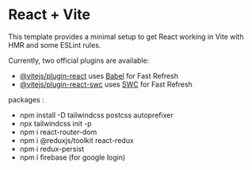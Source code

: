 # React + Vite

This template provides a minimal setup to get React working in Vite with HMR and some ESLint rules.

Currently, two official plugins are available:

- [@vitejs/plugin-react](https://github.com/vitejs/vite-plugin-react/blob/main/packages/plugin-react/README.md) uses [Babel](https://babeljs.io/) for Fast Refresh
- [@vitejs/plugin-react-swc](https://github.com/vitejs/vite-plugin-react-swc) uses [SWC](https://swc.rs/) for Fast Refresh

packages :
 - npm install -D tailwindcss postcss autoprefixer
 - npx tailwindcss init -p
 - npm i react-router-dom
 - npm i @reduxjs/toolkit react-redux
 - npm i redux-persist
 - npm i firebase (for google login)